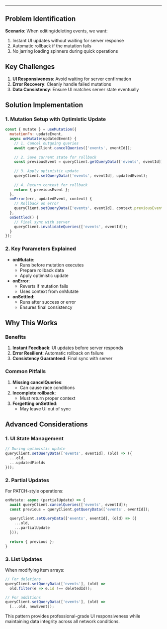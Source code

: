 
---

## Problem Identification
**Scenario**: When editing/deleting events, we want:
1. Instant UI updates without waiting for server response
2. Automatic rollback if the mutation fails
3. No jarring loading spinners during quick operations

## Key Challenges
1. **UI Responsiveness**: Avoid waiting for server confirmation
2. **Error Recovery**: Cleanly handle failed mutations
3. **Data Consistency**: Ensure UI matches server state eventually

## Solution Implementation

### 1. Mutation Setup with Optimistic Update
```javascript
const { mutate } = useMutation({
  mutationFn: updateEvent,
  async onMutate(updatedEvent) {
    // 1. Cancel outgoing queries
    await queryClient.cancelQueries(['events', eventId]);
    
    // 2. Save current state for rollback
    const previousEvent = queryClient.getQueryData(['events', eventId]);
    
    // 3. Apply optimistic update
    queryClient.setQueryData(['events', eventId], updatedEvent);
    
    // 4. Return context for rollback
    return { previousEvent };
  },
  onError(err, updatedEvent, context) {
    // Rollback on error
    queryClient.setQueryData(['events', eventId], context.previousEvent);
  },
  onSettled() {
    // Final sync with server
    queryClient.invalidateQueries(['events', eventId]);
  }
});
```

### 2. Key Parameters Explained
- **onMutate**: 
  - Runs before mutation executes
  - Prepare rollback data
  - Apply optimistic update
- **onError**:
  - Reverts if mutation fails
  - Uses context from onMutate
- **onSettled**:
  - Runs after success or error
  - Ensures final consistency

## Why This Works

### Benefits
1. **Instant Feedback**: UI updates before server responds
2. **Error Resilient**: Automatic rollback on failure
3. **Consistency Guaranteed**: Final sync with server

### Common Pitfalls
1. **Missing cancelQueries**:
   - Can cause race conditions
2. **Incomplete rollback**:
   - Must return proper context
3. **Forgetting onSettled**:
   - May leave UI out of sync

## Advanced Considerations

### 1. UI State Management
```javascript
// During optimistic update
queryClient.setQueryData(['events', eventId], (old) => ({
  ...old,
  ...updatedFields
}));
```

### 2. Partial Updates
For PATCH-style operations:
```javascript
onMutate: async (partialUpdate) => {
  await queryClient.cancelQueries(['events', eventId]);
  const previous = queryClient.getQueryData(['events', eventId]);
  
  queryClient.setQueryData(['events', eventId], (old) => ({
    ...old,
    ...partialUpdate
  }));
  
  return { previous };
}
```

### 3. List Updates
When modifying item arrays:
```javascript
// For deletions
queryClient.setQueryData(['events'], (old) => 
  old.filter(e => e.id !== deletedId));

// For additions
queryClient.setQueryData(['events'], (old) => 
  [...old, newEvent]);
```

This pattern provides professional-grade UI responsiveness while maintaining data integrity across all network conditions.